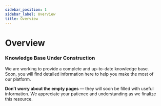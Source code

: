 ```yaml
---
sidebar_position: 1
sidebar_label: Overview
title: Overview
---
```


# Overview

### Knowledge Base Under Construction

We are working to provide a complete and up-to-date knowledge base. Soon, you will find detailed information here to help you make the most of our platform.

**Don’t worry about the empty pages** — they will soon be filled with useful information. We appreciate your patience and understanding as we finalize this resource.


